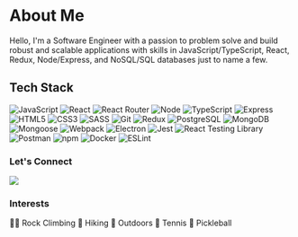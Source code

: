 

# About Me
Hello, I'm a Software Engineer with a passion to problem solve and build robust and scalable applications with skills in JavaScript/TypeScript, React, Redux, Node/Express, and NoSQL/SQL databases just to name a few.

## Tech Stack
![JavaScript](https://img.shields.io/badge/JavaScript-F7DF1E.svg?style=for-the-badge&logo=JavaScript&logoColor=black)
![React](https://img.shields.io/badge/React-61DAFB.svg?style=for-the-badge&logo=React&logoColor=black)
![React Router](https://img.shields.io/badge/React%20Router-CA4245.svg?style=for-the-badge&logo=React-Router&logoColor=white)
![Node](https://img.shields.io/badge/Node.js-339933.svg?style=for-the-badge&logo=nodedotjs&logoColor=white)
![TypeScript](https://img.shields.io/badge/TypeScript-3178C6.svg?style=for-the-badge&logo=TypeScript&logoColor=white)
![Express](https://img.shields.io/badge/Express-000000.svg?style=for-the-badge&logo=Express&logoColor=white)
![HTML5](https://img.shields.io/badge/HTML5-E34F26.svg?style=for-the-badge&logo=HTML5&logoColor=white)
![CSS3](https://img.shields.io/badge/CSS3-1572B6.svg?style=for-the-badge&logo=CSS3&logoColor=white)
![SASS](https://img.shields.io/badge/Sass-CC6699.svg?style=for-the-badge&logo=Sass&logoColor=white)
![Git](https://img.shields.io/badge/Git-F05032.svg?style=for-the-badge&logo=Git&logoColor=white)
![Redux](https://img.shields.io/badge/Redux-764ABC.svg?style=for-the-badge&logo=Redux&logoColor=white)
![PostgreSQL](https://img.shields.io/badge/PostgreSQL-4169E1.svg?style=for-the-badge&logo=PostgreSQL&logoColor=white)
![MongoDB](https://img.shields.io/badge/MongoDB-47A248.svg?style=for-the-badge&logo=MongoDB&logoColor=white)
![Mongoose](https://img.shields.io/badge/Mongoose-880000.svg?style=for-the-badge&logo=Mongoose&logoColor=white)
![Webpack](https://img.shields.io/badge/Webpack-8DD6F9.svg?style=for-the-badge&logo=Webpack&logoColor=black)
![Electron](https://img.shields.io/badge/Electron-47848F.svg?style=for-the-badge&logo=Electron&logoColor=white)
![Jest](https://img.shields.io/badge/Jest-C21325.svg?style=for-the-badge&logo=Jest&logoColor=white)
![React Testing Library](https://img.shields.io/badge/Testing%20Library-E33332.svg?style=for-the-badge&logo=Testing-Library&logoColor=white)
![Postman](https://img.shields.io/badge/Postman-FF6C37.svg?style=for-the-badge&logo=Postman&logoColor=white)
![npm](https://img.shields.io/badge/npm-CB3837.svg?style=for-the-badge&logo=npm&logoColor=white)
![Docker](https://img.shields.io/badge/Docker-2496ED.svg?style=for-the-badge&logo=Docker&logoColor=white)
![ESLint](https://img.shields.io/badge/ESLint-4B32C3.svg?style=for-the-badge&logo=ESLint&logoColor=white)

### Let's Connect
<a href='https://www.linkedin.com/in/garybalogh/'><img src='https://img.shields.io/badge/LinkedIn-0A66C2.svg?style=for-the-badge&logo=LinkedIn&logoColor=white'></a>

### Interests
🧗‍♂️ Rock Climbing
🥾 Hiking
🌳 Outdoors
🎾 Tennis
🏓 Pickleball
